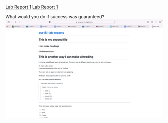 [Lab Report 1](lab-report-1-week-2.html)
[Lab Report 1](https://gingersmith4.github.io/cse15l-lab-reports/lab-report-1-week-2.html)

What would you do if success was guaranteed?
![Screenshot of my website](/exampleScreenShot.png)
